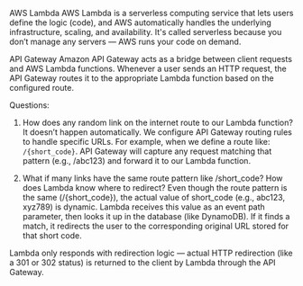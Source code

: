 AWS Lambda
AWS Lambda is a serverless computing service that lets users define the logic (code), and AWS automatically handles the underlying infrastructure, scaling, and availability. It's called serverless because you don’t manage any servers — AWS runs your code on demand.

API Gateway
Amazon API Gateway acts as a bridge between client requests and AWS Lambda functions. Whenever a user sends an HTTP request, the API Gateway routes it to the appropriate Lambda function based on the configured route.

Questions:

1. How does any random link on the internet route to our Lambda function?
It doesn’t happen automatically. We configure API Gateway routing rules to handle specific URLs. For example, when we define a route like: ```/{short_code}```. API Gateway will capture any request matching that pattern (e.g., /abc123) and forward it to our Lambda function.

2. What if many links have the same route pattern like /short_code? How does Lambda know where to redirect?
Even though the route pattern is the same (/{short_code}), the actual value of short_code (e.g., abc123, xyz789) is dynamic. Lambda receives this value as an event path parameter, then looks it up in the database (like DynamoDB). If it finds a match, it redirects the user to the corresponding original URL stored for that short code.


Lambda only responds with redirection logic — actual HTTP redirection (like a 301 or 302 status) is returned to the client by Lambda through the API Gateway.

